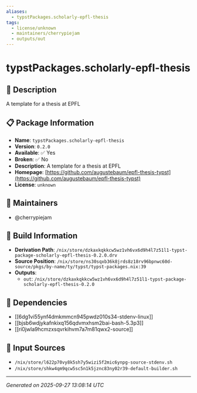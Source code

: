 ```yaml
---
aliases:
  - typstPackages.scholarly-epfl-thesis
tags:
  - license/unknown
  - maintainers/cherrypiejam
  - outputs/out
---
```


# typstPackages.scholarly-epfl-thesis

## 📝 Description

A template for a thesis at EPFL

## 📋 Package Information

- **Name**: `typstPackages.scholarly-epfl-thesis`
- **Version**: `0.2.0`
- **Available**: ✅ Yes
- **Broken**: ✅ No
- **Description**: A template for a thesis at EPFL
- **Homepage**: [https://github.com/augustebaum/epfl-thesis-typst](https://github.com/augustebaum/epfl-thesis-typst)
- **License**: `unknown`
## 👥 Maintainers

- @cherrypiejam


## 🔧 Build Information

- **Derivation Path**: `/nix/store/dzkaxkqkkcw5wz1vh6vx6d9h4l7z51l1-typst-package-scholarly-epfl-thesis-0.2.0.drv`
- **Source Position**: `/nix/store/ns30sqxb36k8jrds8z18rv96bpnwc60d-source/pkgs/by-name/ty/typst/typst-packages.nix:39`
- **Outputs**:
  - `out`:  `/nix/store/dzkaxkqkkcw5wz1vh6vx6d9h4l7z51l1-typst-package-scholarly-epfl-thesis-0.2.0`

## 🔗 Dependencies

- [[6dg1vi55ynf4dmkmmcn945pwdz010s34-stdenv-linux]]
- [[bjsb6wdjykafnkixq156qdvmxhsm2bai-bash-5.3p3]]
- [[ri0jwla9hcmzxsqvrkihvm7a7m81qwx2-source]]

## 📁 Input Sources

- `/nix/store/l622p70vy8k5sh7y5wizi5f2mic6ynpg-source-stdenv.sh`
- `/nix/store/shkw4qm9qcw5sc5n1k5jznc83ny02r39-default-builder.sh`

---
*Generated on 2025-09-27 13:08:14 UTC*
